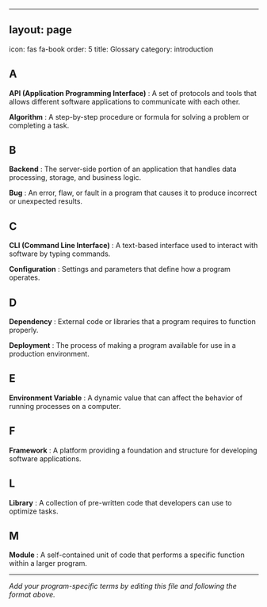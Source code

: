 -----
## layout: page
icon: fas fa-book
order: 5
title: Glossary
category: introduction

## A

**API (Application Programming Interface)**
: A set of protocols and tools that allows different software applications to communicate with each other.

**Algorithm**
: A step-by-step procedure or formula for solving a problem or completing a task.

## B

**Backend**
: The server-side portion of an application that handles data processing, storage, and business logic.

**Bug**
: An error, flaw, or fault in a program that causes it to produce incorrect or unexpected results.

## C

**CLI (Command Line Interface)**
: A text-based interface used to interact with software by typing commands.

**Configuration**
: Settings and parameters that define how a program operates.

## D

**Dependency**
: External code or libraries that a program requires to function properly.

**Deployment**
: The process of making a program available for use in a production environment.

## E

**Environment Variable**
: A dynamic value that can affect the behavior of running processes on a computer.

## F

**Framework**
: A platform providing a foundation and structure for developing software applications.

## L

**Library**
: A collection of pre-written code that developers can use to optimize tasks.

## M

**Module**
: A self-contained unit of code that performs a specific function within a larger program.

-----

*Add your program-specific terms by editing this file and following the format above.*